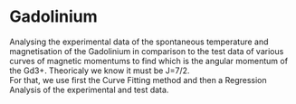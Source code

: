 # Gadolinium
Analysing the experimental data of the spontaneous temperature and magnetisation of the Gadolinium in comparison to the test data of various curves of magnetic momentums to find which is the angular momentum of the Gd3+. Theoricaly we know it must be J=7/2. \
For that, we use first the Curve Fitting method and then a Regression Analysis of the experimental and test data.
